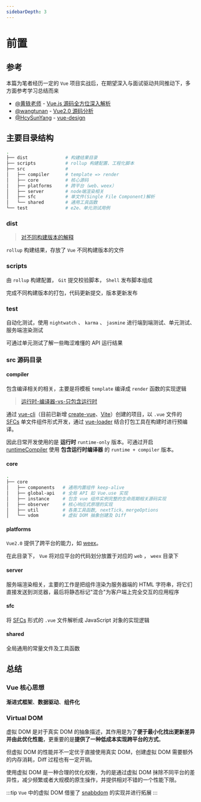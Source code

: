 ```yaml
---
sidebarDepth: 3
---
```


# 前置

## 参考

本篇为笔者经历一定的 `Vue` 项目实战后，在期望深入与面试驱动共同推动下，多方面参考学习总结而来

* [@黄轶老师](https://github.com/ustbhuangyi) - [Vue.js 源码全方位深入解析](https://coding.imooc.com/learn/list/228.html)
* [@wangtunan](https://github.com/wangtunan) - [Vue2.0 源码分析](https://wangtunan.github.io/blog/vueAnalysis/introduction/)
* [@HcySunYang](https://github.com/HcySunYang) - [vue-design](https://github.com/HcySunYang/vue-design)

## 主要目录结构

```bash
.
├── dist              # 构建结果目录
├── scripts           # rollup 构建配置、工程化脚本
├── src               #
│   ├── compiler      # template => render
│   ├── core          # 核心源码
│   ├── platforms     # 跨平台（web、weex）
│   ├── server        # node端渲染相关
│   ├── sfc           # 单文件(Single File Component)解析
│   └── shared        # 通用工具函数
└── test              # e2e、单元测试用例
```

### dist

> [对不同构建版本的解释](https://cn.vuejs.org/v2/guide/installation.html#对不同构建版本的解释)

`rollup` 构建结果，存放了 `Vue` 不同构建版本的文件

### scripts

由 `rollup` 构建配置， `Git` 提交校验脚本， `Shell` 发布脚本组成

完成不同构建版本的打包，代码更新提交，版本更新发布

### test

自动化测试，使用 `nightwatch` 、 `karma` 、 `jasmine` 进行端到端测试、单元测试、服务端渲染测试

可通过单元测试了解一些晦涩难懂的 API 运行结果

### src 源码目录

#### compiler

包含编译相关的相关，主要是将模板 `template` 编译成 `render` 函数的实现逻辑

> [运行时-编译器-vs-只包含运行时](https://cn.vuejs.org/v2/guide/installation.html#运行时-编译器-vs-只包含运行时)

通过 [vue-cli](https://cli.vuejs.org/)（目前已新增 [create-vue](https://github.com/vuejs/create-vue)、[Vite](https://cn.vitejs.dev/)）创建的项目，以 `.vue` 文件的 [SFCs](https://vue-loader.vuejs.org/zh/spec.html) 单文件组件形式开发，通过 [vue-loader](https://vue-loader.vuejs.org/zh/) 结合打包工具在构建时进行预编译。

因此日常开发使用的是 **运行时** `runtime-only` 版本。可通过开启 [runtimeCompiler](https://cli.vuejs.org/zh/config/#runtimecompiler) 使用 **包含运行时编译器** 的 `runtime + compiler` 版本。


#### core

```bash
.
├── core
│   ├── components   # 通用内置组件 keep-alive
│   ├── global-api   # 全局 API 如 Vue.use 实现
│   ├── instance     # 包含 vue 组件实例完整的生命周期相关源码实现
│   ├── observer     # 核心响应式原理的实现
│   ├── util         # 各类工具函数, nextTick、mergeOptions
│   └── vdom         # 虚拟 DOM 抽象创建及 Diff
```

#### platforms

`Vue2.0` 提供了跨平台的能力，如 [weex](http://doc.weex.io/zh/)。

在此目录下， `Vue` 将对应平台的代码划分放置于对应的 `web` ， `weex` 目录下

#### server

服务端渲染相关，主要的工作是把组件渲染为服务器端的 HTML 字符串，将它们直接发送到浏览器，最后将静态标记"混合"为客户端上完全交互的应用程序

#### sfc

将 [SFCs](https://vue-loader.vuejs.org/zh/spec.html) 形式的 `.vue` 文件解析成 JavaScript 对象的实现逻辑

#### shared

全局通用的常量文件及工具函数

## 总结

### Vue 核心思想

  **渐进式框架**、**数据驱动**、**组件化**

### Virtual DOM

  虚拟 DOM 是对于真实 DOM 的抽象描述，其作用是为了**便于最小化找出更新差异并由此优化性能**，更重要的是**提供了一种低成本实现跨平台的方式**。
  
  但虚拟 DOM 的性能并不一定优于直接使用真实 DOM，创建虚拟 DOM 需要额外的内存消耗，Diff 过程也有一定开销。
  
  使用虚拟 DOM 是一种合理的优化权衡，为的是通过虚拟 DOM 抹除不同平台的差异性，减少频繁或者大规模的原生操作，并提供相对不错的一个性能下限。

:::tip
`Vue` 中的虚拟 DOM 借鉴了 [snabbdom](https://github.com/snabbdom/snabbdom) 的实现并进行拓展
:::
